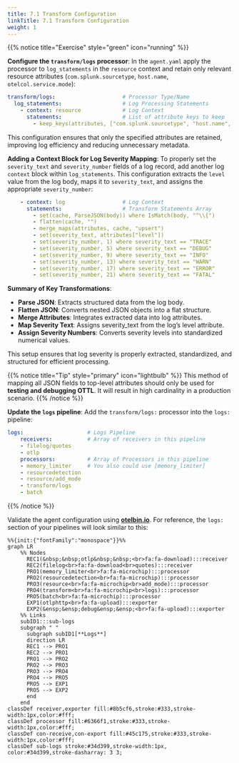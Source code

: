 ```yaml
---
title: 7.1 Transform Configuration
linkTitle: 7.1 Transform Configuration
weight: 1
---
```


{{% notice title="Exercise" style="green" icon="running" %}}

**Configure the `transform/logs` processor**: In the `agent.yaml` apply the processor to `log_statements` in the `resource` context and retain only relevant resource attributes (`com.splunk.sourcetype`, `host.name`, `otelcol.service.mode`):

```yaml
transform/logs:                     # Processor Type/Name
  log_statements:                   # Log Processing Statements
    - context: resource             # Log Context
      statements:                   # List of attribute keys to keep
        - keep_keys(attributes, ["com.splunk.sourcetype", "host.name", "otelcol.service.mode"])
```

This configuration ensures that only the specified attributes are retained, improving log efficiency and reducing unnecessary metadata.

**Adding a Context Block for Log Severity Mapping**: To properly set the `severity_text` and `severity_number` fields of a log record, add another log `context` block within `log_statements`. This configuration extracts the `level` value from the log body, maps it to `severity_text`, and assigns the appropriate `severity_number`:

```yaml
    - context: log                  # Log Context
      statements:                   # Transform Statements Array
        - set(cache, ParseJSON(body)) where IsMatch(body, "^\\{")
        - flatten(cache, "")        
        - merge_maps(attributes, cache, "upsert")
        - set(severity_text, attributes["level"])
        - set(severity_number, 1) where severity_text == "TRACE"
        - set(severity_number, 5) where severity_text == "DEBUG"
        - set(severity_number, 9) where severity_text == "INFO"
        - set(severity_number, 13) where severity_text == "WARN"
        - set(severity_number, 17) where severity_text == "ERROR"
        - set(severity_number, 21) where severity_text == "FATAL"
```

**Summary of Key Transformations**:

- **Parse JSON**: Extracts structured data from the log body.
- **Flatten JSON**: Converts nested JSON objects into a flat structure.
- **Merge Attributes**: Integrates extracted data into log attributes.
- **Map Severity Text**: Assigns severity_text from the log’s level attribute.
- **Assign Severity Numbers**: Converts severity levels into standardized numerical values.

This setup ensures that log severity is properly extracted, standardized, and structured for efficient processing.

{{% notice title="Tip" style="primary" icon="lightbulb" %}}
This method of mapping all JSON fields to top-level attributes should only be used for **testing and debugging OTTL**. It will result in high cardinality in a production scenario.
{{% /notice %}}

**Update the `logs` pipeline**: Add the `transform/logs:` processor into the `logs:` pipeline:

```yaml
logs:                    # Logs Pipeline
    receivers:           # Array of receivers in this pipeline
    - filelog/quotes
    - otlp
    processors:          # Array of Processors in this pipeline
    - memory_limiter     # You also could use [memory_limiter]
    - resourcedetection
    - resource/add_mode
    - transform/logs
    - batch
```

{{% /notice %}}

Validate the agent configuration using **[otelbin.io](https://www.otelbin.io/)**. For reference, the `logs:` section of your pipelines will look similar to this:

```mermaid
%%{init:{"fontFamily":"monospace"}}%%
graph LR
    %% Nodes
      REC1(&nbsp;&nbsp;otlp&nbsp;&nbsp;<br>fa:fa-download):::receiver
      REC2(filelog<br>fa:fa-download<br>quotes):::receiver
      PRO1(memory_limiter<br>fa:fa-microchip):::processor
      PRO2(resourcedetection<br>fa:fa-microchip):::processor
      PRO3(resource<br>fa:fa-microchip<br>add_mode):::processor
      PRO4(transform<br>fa:fa-microchip<br>logs):::processor
      PRO5(batch<br>fa:fa-microchip):::processor
      EXP1(otlphttp<br>fa:fa-upload):::exporter
      EXP2(&ensp;&ensp;debug&ensp;&ensp;<br>fa:fa-upload):::exporter
    %% Links
    subID1:::sub-logs
    subgraph " "
      subgraph subID1[**Logs**]
      direction LR
      REC1 --> PRO1
      REC2 --> PRO1
      PRO1 --> PRO2
      PRO2 --> PRO3
      PRO3 --> PRO4
      PRO4 --> PRO5
      PRO5 --> EXP1
      PRO5 --> EXP2
      end
    end
classDef receiver,exporter fill:#8b5cf6,stroke:#333,stroke-width:1px,color:#fff;
classDef processor fill:#6366f1,stroke:#333,stroke-width:1px,color:#fff;
classDef con-receive,con-export fill:#45c175,stroke:#333,stroke-width:1px,color:#fff;
classDef sub-logs stroke:#34d399,stroke-width:1px, color:#34d399,stroke-dasharray: 3 3;
```
